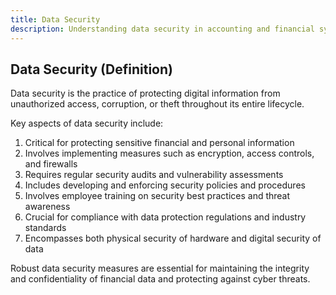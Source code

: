 ```yaml
---
title: Data Security
description: Understanding data security in accounting and financial systems
---
```

## Data Security (Definition)
Data security is the practice of protecting digital information from unauthorized access, corruption, or theft throughout its entire lifecycle.

Key aspects of data security include:
1. Critical for protecting sensitive financial and personal information
2. Involves implementing measures such as encryption, access controls, and firewalls
3. Requires regular security audits and vulnerability assessments
4. Includes developing and enforcing security policies and procedures
5. Involves employee training on security best practices and threat awareness
6. Crucial for compliance with data protection regulations and industry standards
7. Encompasses both physical security of hardware and digital security of data

Robust data security measures are essential for maintaining the integrity and confidentiality of financial data and protecting against cyber threats.
